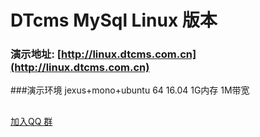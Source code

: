 # DTcms MySql Linux 版本
### 演示地址: [http://linux.dtcms.com.cn](http://linux.dtcms.com.cn)
###演示环境 jexus+mono+ubuntu 64 16.04 1G内存 1M带宽 

##
<a target="_blank" href=""></a>


[加入QQ 群](http://shang.qq.com/wpa/qunwpa?idkey=0c829841d51ffe0ef3febedc5e3c538deacfc42903092fc04324fe4c78b7f8c6)